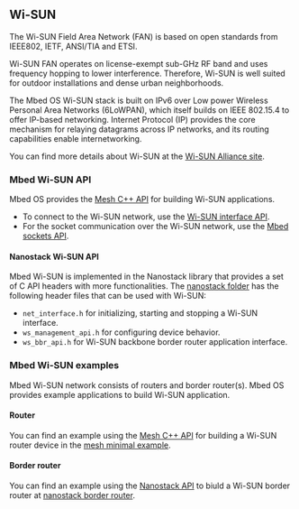 ## Wi-SUN

The Wi-SUN Field Area Network (FAN) is based on open standards from IEEE802, IETF, ANSI/TIA and ETSI.

Wi-SUN FAN operates on license-exempt sub-GHz RF band and uses frequency hopping to lower interference. Therefore, Wi-SUN is well suited for outdoor installations and dense urban neighborhoods.

The Mbed OS Wi-SUN stack is built on IPv6 over Low power Wireless Personal Area Networks (6LoWPAN), which itself builds on IEEE 802.15.4 to offer IP-based networking. Internet Protocol (IP) provides the core mechanism for relaying datagrams across IP networks, and its routing capabilities enable internetworking.

You can find more details about Wi-SUN at the [Wi-SUN Alliance site](https://www.wi-sun.org).

### Mbed Wi-SUN API

Mbed OS provides the [Mesh C++ API](../apis/mesh-api.html) for building Wi-SUN applications.

- To connect to the Wi-SUN network, use the [Wi-SUN interface API](https://github.com/ARMmbed/mbed-os/blob/master/features/nanostack/mbed-mesh-api/mbed-mesh-api/WisunInterface.h).
- For the socket communication over the Wi-SUN network, use the [Mbed sockets API](../apis/network-socket.html).

#### Nanostack Wi-SUN API

Mbed Wi-SUN is implemented in the Nanostack library that provides a set of C API headers with more functionalities. The [nanostack folder](https://github.com/ARMmbed/mbed-os/tree/master/features/nanostack/sal-stack-nanostack/nanostack) has the following header files that can be used with Wi-SUN:

- `net_interface.h` for initializing, starting and stopping a Wi-SUN interface.
- `ws_management_api.h` for configuring device behavior.
- `ws_bbr_api.h` for Wi-SUN backbone border router application interface.

### Mbed Wi-SUN examples

Mbed Wi-SUN network consists of routers and border router(s). Mbed OS provides example applications to build Wi-SUN application.

#### Router

You can find an example using the [Mesh C++ API](../apis/mesh-api.html) for building a Wi-SUN router device in the [mesh minimal example](https://github.com/ARMmbed/mbed-os-example-mesh-minimal).

#### Border router

You can find an example using the [Nanostack API](https://github.com/ARMmbed/mbed-os/tree/master/features/nanostack/sal-stack-nanostack/nanostack) to biuld a Wi-SUN border router at [nanostack border router](https://github.com/ARMmbed/nanostack-border-router).
